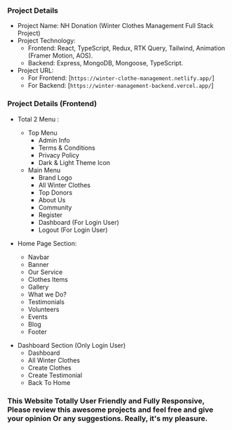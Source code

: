 ### Project Details

- Project Name: NH Donation (Winter Clothes Management Full Stack Project)
- Project Technology:
  - Frontend: React, TypeScript, Redux, RTK Query, Tailwind, Animation (Framer Motion, AOS).
  - Backend: Express, MongoDB, Mongoose, TypeScript.
- Project URL:
  - For Frontend: [`https://winter-clothe-management.netlify.app/`]
  - For Backend: [`https://winter-management-backend.vercel.app/`]

### Project Details (Frontend)

- Total 2 Menu :

  - Top Menu
    - Admin Info
    - Terms & Conditions
    - Privacy Policy
    - Dark & Light Theme Icon
  - Main Menu
    - Brand Logo
    - All Winter Clothes
    - Top Donors
    - About Us
    - Community
    - Register
    - Dashboard (For Login User)
    - Logout (For Login User)

- Home Page Section:
  - Navbar
  - Banner
  - Our Service
  - Clothes Items
  - Gallery
  - What we Do?
  - Testimonials
  - Volunteers
  - Events
  - Blog
  - Footer

* Dashboard Section (Only Login User)
  - Dashboard
  - All Winter Clothes
  - Create Clothes
  - Create Testimonial
  - Back To Home
  

### This Website Totally User Friendly and Fully Responsive, Please review this awesome projects and feel free and give your opinion Or any suggestions. Really, it's my pleasure.
